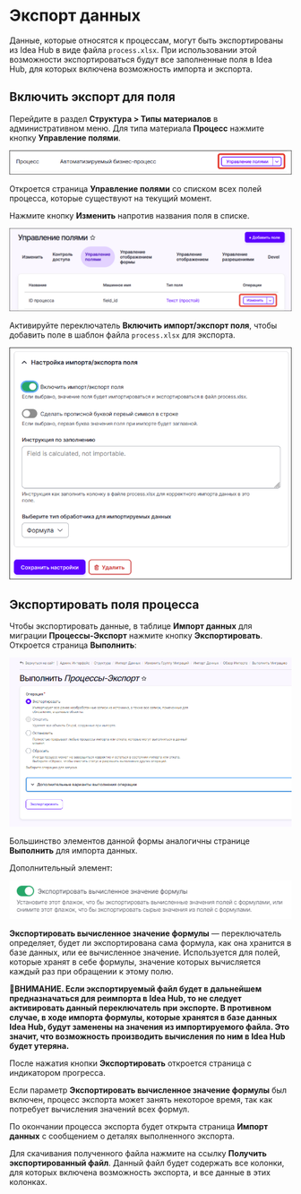 # Экспорт данных

Данные, которые относятся к процессам, могут быть экспортированы из Idea Hub в виде файла `process.xlsx`. При использовании этой возможности экспортироваться будут все заполненные поля в Idea Hub, для которых включена возможность импорта и экспорта.

## Включить экспорт для поля

Перейдите в раздел **Структура > Типы материалов** в административном меню.  Для типа материала **Процесс** нажмите кнопку **Управление полями**.

![Управление полями процесса](<../../.gitbook/assets1/idea-hub/control-fields.png>)

Откроется страница **Управление полями** со списком всех полей процесса, которые существуют на текущий момент. 

Нажмите кнопку **Изменить** напротив названия поля в списке.

![Кнопка Изменить](<../../.gitbook/assets1/idea-hub/change-field.png>)

Активируйте переключатель **Включить импорт/экспорт поля**, чтобы добавить поле в шаблон файла `process.xlsx` для экспорта.

![Настройка импорта/экспорта поля](<../../.gitbook/assets1/idea-hub/change-field-form-2.png>)


## Экспортировать поля процесса

Чтобы экспортировать данные, в таблице **Импорт данных** для миграции **Процессы-Экспорт** нажмите кнопку **Экспортировать**. Откроется страница **Выполнить**:

![](../../.gitbook/assets1/IdeaHub-ExportPage.PNG)

Большинство элементов данной формы аналогичны странице **Выполнить** для импорта данных. 

Дополнительный элемент: 

![](../../.gitbook/assets1/IdeaHub-Export-FormulasFlag.PNG)

**Экспортировать вычисленное значение формулы** — переключатель определяет, будет ли экспортирована сама формула, как она хранится в базе данных, 
или ее вычисленное значение. Используется для полей, которые хранят в себе формулы, значение которых вычисляется каждый раз при обращении к этому полю.


🔸**ВНИМАНИЕ. Если экспортируемый файл будет в дальнейшем предназначаться для реимпорта в Idea Hub, то не следует активировать данный переключатель при экспорте. В противном случае, в ходе импорта формулы, которые хранятся в базе данных Idea Hub, будут заменены на значения из импортируемого файла. Это значит, что возможность производить вычисления по ним в Idea Hub будет утеряна.**


После нажатия кнопки **Экспортировать** откроется страница с индикатором прогресса. 

Если параметр **Экспортировать вычисленное значение формулы** был включен, процесс экспорта может занять некоторое время, так как потребует вычисления значений всех формул.

По окончании процесса экспорта будет открыта страница **Импорт данных** с сообщением о деталях выполненного экспорта.

Для скачивания полученного файла нажмите на ссылку **Получить экспортированный файл**. Данный файл будет содержать все колонки, для которых включена возможность экспорта, и все данные в этих колонках.
